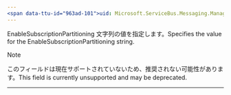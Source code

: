 ```yaml
---
<span data-ttu-id="963ad-101">uid: Microsoft.ServiceBus.Messaging.ManagementStrings.EnableSubscriptionPartitioning summary: \*content</span><span class="sxs-lookup"><span data-stu-id="963ad-101">uid: Microsoft.ServiceBus.Messaging.ManagementStrings.EnableSubscriptionPartitioning summary: \*content</span></span>
---
```


<span data-ttu-id="963ad-102">EnableSubscriptionPartitioning 文字列の値を指定します。</span><span class="sxs-lookup"><span data-stu-id="963ad-102">Specifies the value for the EnableSubscriptionPartitioning string.</span></span> 

> [!NOTE]
> <span data-ttu-id="963ad-103">このフィールドは現在サポートされていないため、推奨されない可能性があります。</span><span class="sxs-lookup"><span data-stu-id="963ad-103">This field is currently unsupported and may be deprecated.</span></span>

---

